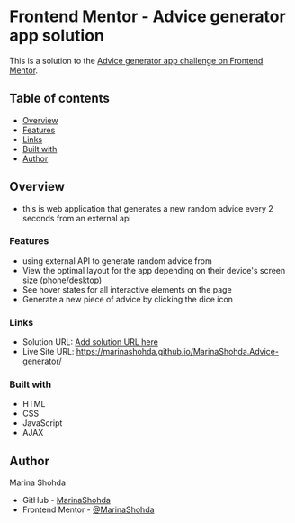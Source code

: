 # Frontend Mentor - Advice generator app solution

This is a solution to the [Advice generator app challenge on Frontend Mentor](https://www.frontendmentor.io/challenges/advice-generator-app-QdUG-13db). 

## Table of contents

- [Overview](#overview)
- [Features](#Features)
- [Links](#links)
- [Built with](#built-with)
- [Author](#author)


## Overview

- this is web application that generates a new random advice every 2 seconds from an external api 


### Features
- using external API to generate random advice from
- View the optimal layout for the app depending on their device's screen size (phone/desktop)
- See hover states for all interactive elements on the page
- Generate a new piece of advice by clicking the dice icon 


### Links

- Solution URL: [Add solution URL here](https://your-solution-url.com)
- Live Site URL: https://marinashohda.github.io/MarinaShohda.Advice-generator/



### Built with

- HTML
- CSS 
- JavaScript
- AJAX



## Author

Marina Shohda
- GitHub - [MarinaShohda](https://github.com/MarinaShohda)
- Frontend Mentor - [@MarinaShohda](https://www.frontendmentor.io/profile/MarinaShohda)


